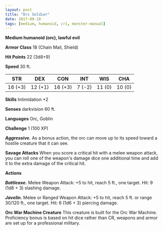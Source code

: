 ```yaml
---
layout: post
title: "Orc Soldier"
date: 2017-09-10
tags: [medium, humanoid, cr1, monster-manual]
---
```


**Medium humanoid (orc), lawful evil**

**Armor Class** 18 (Chain Mail, Shield)

**Hit Points** 22 (3d8+9)

**Speed** 30 ft.

|   STR   |   DEX   |   CON   |   INT   |   WIS   |   CHA   |
|:-----:|:-----:|:-----:|:-----:|:-----:|:-----:|
| 16 (+3) | 12 (+1) | 16 (+3) | 7 (-2) | 11 (0) | 10 (0) |

**Skills** Intimidation +2

**Senses** darkvision 60 ft.

**Languages** Orc, Goblin

**Challenge** 1 (100 XP)

***Aggressive.*** As a bonus action, the orc can move up to its speed toward a hostile creature that it can see.

**Savage Attacks** When you score a critical hit with a melee weapon attack, you can roll one of the weapon's damage dice one additional time and add it to the extra damage of the critical hit.

**Actions**

***Battleaxe.*** Melee Weapon Attack: +5 to hit, reach 5 ft., one target. Hit: 9 (1d8 + 3) slashing damage.

***Javelin.*** Melee or Ranged Weapon Attack: +5 to hit, reach 5 ft. or range 30/120 ft., one target. Hit: 6 (1d6 + 3) piercing damage.

**Orc War Machine Creature** This creature is built for the Orc War Machine. Proficiency bonus is based on hit dice rather than CR, weapons and armor are set up for a professional military.

